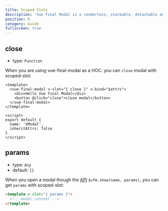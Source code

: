 ```yaml
---
title: Scoped Slots
description: 'Vue Final Modal is a renderless, stackable, detachable and lightweight modal component.'
position: 6
category: Guide
fullscreen: true
---
```


## close

- type: `Function`

When you are using vue-final-modal as a HOC. you can `close` modal with scoped-slot:

```vue
<template>
  <vue-final-modal v-slot="{ close }" v-bind="$attrs">
    <div>Hello Vue Final Modal</div>
    <button @click="close">close modal</button>
  </vue-final-modal>
</template>

<script>
export default {
  name: 'VModal',
  inheritAttrs: false
}
</script>
```

## params

- type: `Any`
- default: `{}`

When you open a modal though the [API](/api) `$vfm.show(name, params)`, you can get `params` with scoped-slot:

```html
<template v-slot="{ params }">
  <!-- modal content -->
</template>
```